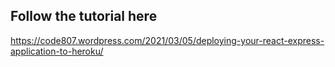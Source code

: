 ## Follow the tutorial here

https://code807.wordpress.com/2021/03/05/deploying-your-react-express-application-to-heroku/
